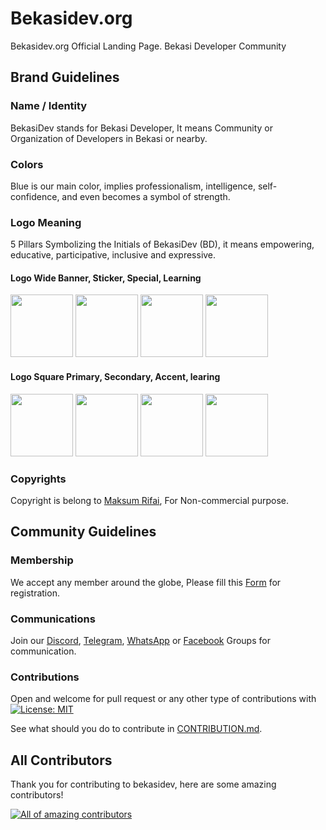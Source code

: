 # Bekasidev.org

Bekasidev.org Official Landing Page. Bekasi Developer Community

## Brand Guidelines

### Name / Identity

BekasiDev stands for Bekasi Developer, It means Community or Organization of Developers in Bekasi or nearby.

### Colors

Blue is our main color, implies professionalism, intelligence, self-confidence, and even becomes a symbol of strength.

### Logo Meaning

5 Pillars Symbolizing the Initials of BekasiDev (BD), it means empowering, educative, participative, inclusive and expressive.

#### Logo Wide Banner, Sticker, Special, Learning

<a href="https://raw.githubusercontent.com/Bekasidev/bekasidev/master/assets/img/brand/bekasidev-banner.png"><img src="https://raw.githubusercontent.com/Bekasidev/bekasidev/master/assets/img/brand/bekasidev-banner.png" width="100"></a>
<a href="https://raw.githubusercontent.com/Bekasidev/bekasidev/master/assets/img/brand/bekasidev-stiker.png"><img src="https://raw.githubusercontent.com/Bekasidev/bekasidev/master/assets/img/brand/bekasidev-stiker.png" width="100"></a>
<a href="https://raw.githubusercontent.com/Bekasidev/bekasidev/master/assets/img/brand/bekasidev-special.png"><img src="https://raw.githubusercontent.com/Bekasidev/bekasidev/master/assets/img/brand/bekasidev-special.png" width="100"></a>
<a href="https://raw.githubusercontent.com/Bekasidev/bekasidev/master/assets/img/brand/bekasidev-learning.png"><img src="https://raw.githubusercontent.com/Bekasidev/bekasidev/master/assets/img/brand/bekasidev-learning.png" width="100"></a>

#### Logo Square Primary, Secondary, Accent, learing

<a href="https://raw.githubusercontent.com/Bekasidev/bekasidev/master/assets/img/logo.png"><img src="https://raw.githubusercontent.com/Bekasidev/bekasidev/master/assets/img/logo.png" width="100"></a>
<a href="https://raw.githubusercontent.com/Bekasidev/bekasidev/master/assets/img/logo-white.png"><img src="https://raw.githubusercontent.com/Bekasidev/bekasidev/master/assets/img/logo-white.png" width="100"></a>
<a href="https://raw.githubusercontent.com/Bekasidev/bekasidev/master/assets/img/logo-green.png"><img src="https://raw.githubusercontent.com/Bekasidev/bekasidev/master/assets/img/logo-green.png" width="100"></a>
<a href="https://raw.githubusercontent.com/Bekasidev/bekasidev/master/assets/img/bekasidev-learning-square.png"><img src="https://raw.githubusercontent.com/Bekasidev/bekasidev/master/assets/img/bekasidev-learning-square.png" width="100"></a>


### Copyrights

Copyright is belong to <a href="https://github.com/MaksumRifai">Maksum Rifai</a>, For Non-commercial purpose.

## Community Guidelines

### Membership

We accept any member around the globe, Please fill this <a href="https://forms.gle/45ihvWw6vJ6g8zps5">Form</a> for registration.

### Communications

Join our <a href="https://bit.ly/bekasidev-dc">Discord</a>, <a href="https://bit.ly/bekasidev-tg">Telegram</a>, <a href="https://bit.ly/bekasidev-wa">WhatsApp</a> or <a href="https://bit.ly/bekasidev">Facebook</a> Groups for communication.

### Contributions

Open and welcome for pull request or any other type of contributions with
[![License: MIT](https://img.shields.io/badge/License-MIT-blue.svg)](https://github.com/Bekasidev/bekasidev/blob/master/LICENSE)

See what should you do to contribute in <a href="https://github.com/bekasidev/bekasidev/blob/master/CONTRIBUTION.md">CONTRIBUTION.md</a>.

## All Contributors
Thank you for contributing to bekasidev, here are some amazing contributors!

<a href="https://github.com/bekasidev/bekasidev/graphs/contributors"><img src="https://contrib.rocks/image?repo=bekasidev/bekasidev" alt="All of amazing contributors"></a>
